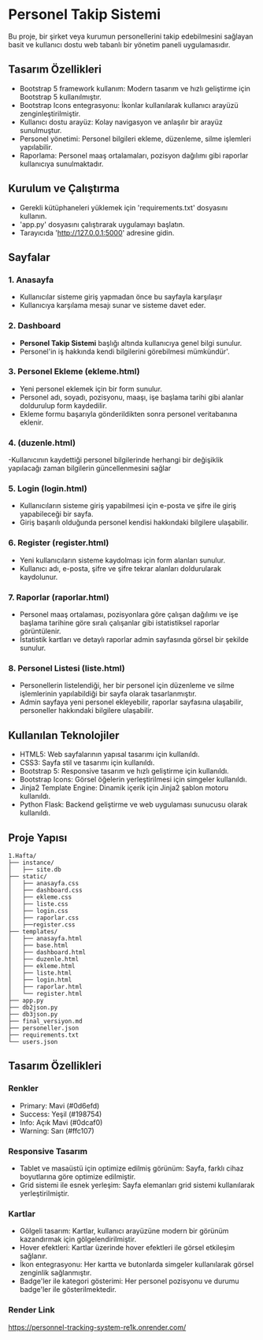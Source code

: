 # Personel Takip Sistemi
Bu proje, bir şirket veya kurumun personellerini takip edebilmesini sağlayan basit ve kullanıcı dostu web tabanlı bir yönetim paneli uygulamasıdır.

## Tasarım Özellikleri
- Bootstrap 5 framework kullanım: Modern tasarım ve hızlı geliştirme için Bootstrap 5 kullanılmıştır.
- Bootstrap Icons entegrasyonu: İkonlar kullanılarak kullanıcı arayüzü zenginleştirilmiştir.
- Kullanıcı dostu arayüz: Kolay navigasyon ve anlaşılır bir arayüz sunulmuştur.
- Personel yönetimi: Personel bilgileri ekleme, düzenleme, silme işlemleri yapılabilir.
- Raporlama: Personel maaş ortalamaları, pozisyon dağılımı gibi raporlar kullanıcıya sunulmaktadır.

## Kurulum ve Çalıştırma 
- Gerekli kütüphaneleri yüklemek için 'requirements.txt' dosyasını kullanın.
- 'app.py' dosyasını çalıştırarak uygulamayı başlatın.
- Tarayıcıda 'http://127.0.0.1:5000' adresine gidin.

## Sayfalar

### 1. **Anasayfa**
- Kullanıcılar sisteme giriş yapmadan önce bu sayfayla karşılaşır
- Kullanıcıya karşılama mesajı sunar ve sisteme davet eder.


### 2. **Dashboard**
- **Personel Takip Sistemi** başlığı altında kullanıcıya genel bilgi sunulur.
- Personel'in iş hakkında kendi bilgilerini görebilmesi mümkündür'.

### 3. **Personel Ekleme (ekleme.html)**
- Yeni personel eklemek için bir form sunulur.
- Personel adı, soyadı, pozisyonu, maaşı, işe başlama tarihi gibi alanlar doldurulup form kaydedilir.
- Ekleme formu başarıyla gönderildikten sonra personel veritabanına eklenir.

### 4. **(duzenle.html)**
-Kullanıcının kaydettiği personel bilgilerinde herhangi bir değişiklik yapılacağı zaman bilgilerin güncellenmesini sağlar

### 5. **Login (login.html)**
- Kullanıcıların sisteme giriş yapabilmesi için e-posta ve şifre ile giriş yapabileceği bir sayfa.
- Giriş başarılı olduğunda personel kendisi hakkındaki bilgilere ulaşabilir.

### 6. **Register (register.html)**
- Yeni kullanıcıların sisteme kaydolması için form alanları sunulur.
- Kullanıcı adı, e-posta, şifre ve şifre tekrar alanları doldurularak kaydolunur.

### 7. **Raporlar (raporlar.html)**
- Personel maaş ortalaması, pozisyonlara göre çalışan dağılımı ve işe başlama tarihine göre sıralı çalışanlar gibi istatistiksel raporlar görüntülenir.
- İstatistik kartları ve detaylı raporlar admin sayfasında görsel bir şekilde sunulur.

### 8. **Personel Listesi (liste.html)**
- Personellerin listelendiği, her bir personel için düzenleme ve silme işlemlerinin yapılabildiği bir sayfa olarak tasarlanmıştır.
- Admin sayfaya yeni personel ekleyebilir, raporlar sayfasına ulaşabilir, personeller hakkındaki bilgilere ulaşabilir.

## Kullanılan Teknolojiler

- HTML5: Web sayfalarının yapısal tasarımı için kullanıldı.
- CSS3: Sayfa stil ve tasarımı için kullanıldı.
- Bootstrap 5: Responsive tasarım ve hızlı geliştirme için kullanıldı.
- Bootstrap Icons: Görsel öğelerin yerleştirilmesi için simgeler kullanıldı.
- Jinja2 Template Engine: Dinamik içerik için Jinja2 şablon motoru kullanıldı.
- Python Flask: Backend geliştirme ve web uygulaması sunucusu olarak kullanıldı.

## Proje Yapısı

```
1.Hafta/
├── instance/
│   ├── site.db
├── static/
│   ├── anasayfa.css
│   ├── dashboard.css
│   ├── ekleme.css
│   ├── liste.css
│   ├── login.css
│   ├── raporlar.css
│   ├──register.css
├── templates/
│   ├── anasayfa.html
│   ├── base.html
│   ├── dashboard.html
│   ├── duzenle.html
│   ├── ekleme.html
│   ├── liste.html
│   ├── login.html
│   ├── raporlar.html
│   └── register.html
├── app.py
├── db2json.py
├── db3json.py
├── final_versiyon.md
├── personeller.json
├── requirements.txt 
└── users.json
```
## Tasarım Özellikleri

### Renkler
- Primary: Mavi (#0d6efd)
- Success: Yeşil (#198754)
- Info: Açık Mavi (#0dcaf0)
- Warning: Sarı (#ffc107)

### Responsive Tasarım
- Tablet ve masaüstü için optimize edilmiş görünüm: Sayfa, farklı cihaz boyutlarına göre optimize edilmiştir.
- Grid sistemi ile esnek yerleşim: Sayfa elemanları grid sistemi kullanılarak yerleştirilmiştir.

### Kartlar
- Gölgeli tasarım: Kartlar, kullanıcı arayüzüne modern bir görünüm kazandırmak için gölgelendirilmiştir.
- Hover efektleri: Kartlar üzerinde hover efektleri ile görsel etkileşim sağlanır.
- İkon entegrasyonu: Her kartta ve butonlarda simgeler kullanılarak görsel zenginlik sağlanmıştır.
- Badge'ler ile kategori gösterimi: Her personel pozisyonu ve durumu badge'ler ile gösterilmektedir.

### Render Link
https://personnel-tracking-system-re1k.onrender.com/

